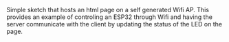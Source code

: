 Simple sketch that hosts an html page on a self generated Wifi AP.
This provides an example of controling an ESP32 through Wifi and having the server communicate with the client by updating the status of the LED on the page.
